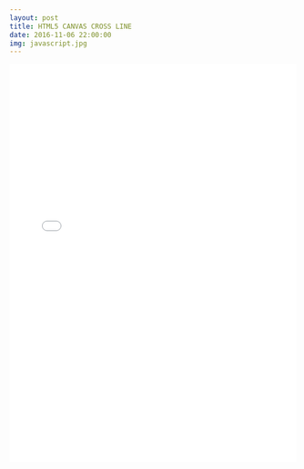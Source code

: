 ```yaml
---
layout: post
title: HTML5 CANVAS CROSS LINE
date: 2016-11-06 22:00:00
img: javascript.jpg
---
```

<iframe width="100%" height="700" src="/project/html/canvas/cross-line/index.html" frameborder="0" allowfullscreen></iframe>
